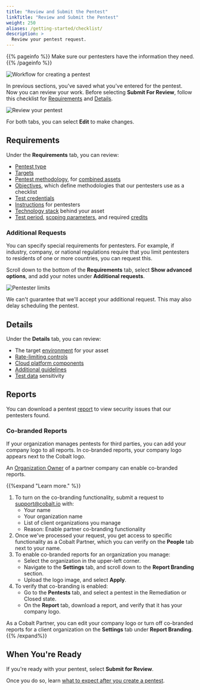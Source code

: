 ```yaml
---
title: "Review and Submit the Pentest"
linkTitle: "Review and Submit the Pentest"
weight: 250
aliases: /getting-started/checklist/
description: >
  Review your pentest request.
---
```


{{% pageinfo %}}
Make sure our pentesters have the information they need.
{{% /pageinfo %}}

![Workflow for creating a pentest](/gsg/CreatePentestFlowStage7.png "Workflow for creating a pentest")
<br>

In previous sections, you've saved what you've entered for the pentest.
Now you can review your work. Before selecting **Submit For Review**, follow this checklist for [Requirements](#requirements) and [Details](#details).

![Review your pentest](/gsg/EditPentestSubmitForReview.png "Review pentest details")

For both tabs, you can select **Edit** to make changes.

## Requirements

Under the **Requirements** tab, you can review:

- [Pentest type](/platform-deep-dive/pentests/pentest-types/)
- [Targets](../pentest-objectives/pentest-target)
- [Pentest methodology](/platform-deep-dive/pentests/pentest-process/methodologies/), for [combined assets](/platform-deep-dive/assets/#asset-types)
- [Objectives](../pentest-objectives/methodologies/), which define methodologies that our pentesters use as a checklist
- [Test credentials](../pentest-objectives/test-credentials)
- [Instructions](/getting-started/pentest-objectives/special-instructions/) for pentesters
- [Technology stack](/getting-started/pentest-objectives/stack/) behind your asset
- [Test period](/getting-started/planning/#schedule-the-pentest), [scoping parameters](/getting-started/planning/#scope-the-pentest), and required [credits](/getting-started/planning/#view-required-credits)

### Additional Requests

You can specify special requirements for pentesters. For example, if
industry, company, or national regulations require that you limit pentesters
to residents of one or more countries, you can request this.

Scroll down to the bottom of the **Requirements** tab, select **Show advanced options**, and add your notes under **Additional requests**.

![Pentester limits](/gsg/AdditionalRequests.png "Specify legal or regulatory limitations on pentesters.")

We can't guarantee that we'll accept your additional request. This may also delay scheduling the pentest.

## Details

Under the **Details** tab, you can review:

- The target [environment](/getting-started/details/#environment) for your asset
- [Rate-limiting controls](/getting-started/details/#controls)
- [Cloud platform components](/getting-started/details/#cloud-platform-components)
- [Additional guidelines](/getting-started/details/#additional-guidelines)
- [Test data](/getting-started/details/#test-data) sensitivity

## Reports

You can download a pentest [report](/platform-deep-dive/pentests/reports/) to view security issues that our pentesters found.

### Co-branded Reports

If your organization manages pentests for third parties, you can add your company logo to all reports. In co-branded reports, your company logo appears next to the Cobalt logo.

An [Organization Owner](/glossary/#organization-owner) of a partner company can enable co-branded reports.

{{%expand "Learn more." %}}

<ol>
<li>To turn on the co-branding functionality, submit a request to <a href="mailto:support@cobalt.io">support@cobalt.io</a> with:
<ul><li>Your name</li>
<li>Your organization name</li>
<li>List of client organizations you manage</li>
<li>Reason: Enable partner co-branding functionality</li></ul></li>

<li>Once we've processed your request, you get access to specific functionality as a Cobalt Partner, which you can verify on the <b>People</b> tab next to your name.</li>

<li>To enable co-branded reports for an organization you manage:
<ul><li>Select the organization in the upper-left corner.</li>
<li>Navigate to the <b>Settings</b> tab, and scroll down to the <b>Report Branding</b> section.</li>
<li>Upload the logo image, and select <b>Apply</b>.</li></ul></li>

<li>To verify that co-branding is enabled:
<ul><li>Go to the <b>Pentests</b> tab, and select a pentest in the Remediation or Closed state.</li>
<li>On the <b>Report</b> tab, download a report, and verify that it has your company logo.</li></ul></li>
</ol>

As a Cobalt Partner, you can edit your company logo or turn off co-branded reports for a client organization on the **Settings** tab under **Report Branding**.
{{% /expand%}}

## When You're Ready

If you're ready with your pentest, select **Submit for Review**.

Once you do so, learn [what to expect after you create a
pentest](/getting-started/what-to-expect/).
